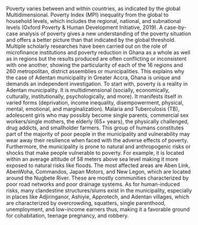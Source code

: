 Poverty varies between and within countries, as indicated by the global Multidimensional. Poverty Index (MPI) inequality from the global to household levels, which includes the regional, national, and subnational levels (Oxford Poverty & Human Development Initiative, 2019). A case-by-case analysis of poverty gives a new understanding of the poverty situation and offers a better picture than that indicated by the global threshold. Multiple scholarly researches have been carried out on the role of microfinance institutions and poverty reduction in Ghana as a whole as well as in regions but the results produced are often conflicting or inconsistent with one another, showing the particularity of each of the 16 regions and 260 metropolitan, district assemblies or municipalities. This explains why the case of Adentan municipality in Greater Accra, Ghana is unique and demands an independent investigation. To start with, poverty is a reality in Adentan municipality. It is multidimensional (socially, economically, culturally, institutionally, psychologically, and more). It manifests itself in varied forms (deprivation, income inequality, disempowerment, physical, mental, emotional, and marginalization). Malaria and Tuberculosis (TB), adolescent girls who may possibly become single parents, commercial sex workers/single mothers, the elderly (65+ years), the physically challenged, drug addicts, and smallholder farmers. This group of humans constitutes part of the majority of poor people in the municipality and vulnerability may wear away their resilience when faced with the adverse effects of poverty. Furthermore, the municipality is prone to natural and anthropogenic risks or shocks that make people vulnerable to poverty. For example, it is located within an average altitude of 58 meters above sea level making it more exposed to natural risks like floods. The most affected areas are Aben Link, AbenWoha, Commandos, Japan Motors, and New Legon, which are located around the Nugbete River. These are mostly communities characterized by poor road networks and poor drainage systems. As for human-induced risks, many clandestine structures/slums exist in the municipality, especially in places like Adjiringanor, Ashiyie, Approtech, and Adentan villages, which are characterized by overcrowding, squatters, single parenthood, unemployment, and low-income earners thus, making it a favorable ground for cohabitation, teenage pregnancy, and robbery.
